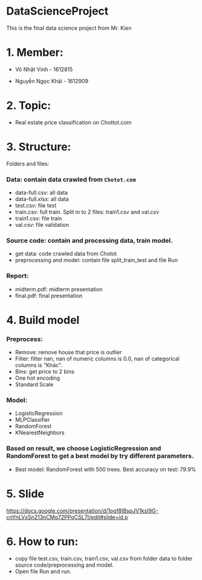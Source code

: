 # DataScienceProject
This is the final data science project from Mr. Kien

# 1. Member:
- Võ Nhật Vinh - 1612815

- Nguyễn Ngọc Khải - 1612909

# 2. Topic:
- Real estate price classification on Chottot.com

# 3. Structure:

Folders and files:

### Data: contain data crawled from `Chotot.com`
+ data-full.csv: all data
+ data-full.xlsx: all data
+ test.csv: file test
+ train.csv: full train. Split in to 2 files: train1.csv and val.csv
+ train1.csv: file train
+ val.csv: file validation

### Source code: contain  and processing data, train model.
+ get data: code crawled data from Chotot
+ preprocessing and model: contain file split_train_test and file Run

### Report: 
+ midterm.pdf: midterm presentation
+ final.pdf: final presentation

# 4. Build model
### Preprocess:
+ Remove: remove house that price is outlier 
+ Filter: filter nan, nan of numeric columns is 0.0, nan of categorical columns is "Khác".
+ Bins: get price to 2 bins
+ One hot encoding
+ Standard Scale

### Model:
+ LogisticRegression
+ MLPClassifier
+ RandomForest
+ KNearestNeighbors

### Based on result, we choose LogisticRegression and RandomForest to get a best model by try different parameters.
+ Best model: RandomForest with 500 trees. Best accuracy on test: 79.9%

# 5. Slide
https://docs.google.com/presentation/d/1pgf8lBspJV1ksI9G-cnYnLVxSn213nCMq72PPqCSL7I/edit#slide=id.p

# 6. How to run:
- copy file test.csv, train.csv, train1.csv, val.csv from folder data to folder source code/preprocessing and model.
- Open file Run and run.
